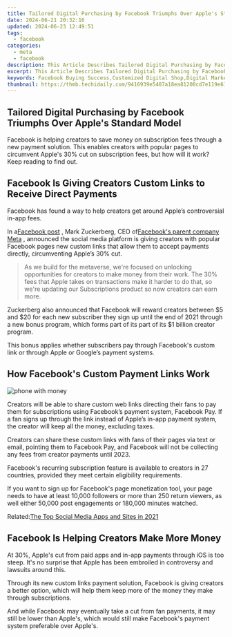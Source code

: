 ```yaml
---
title: Tailored Digital Purchasing by Facebook Triumphs Over Apple's Standard Model
date: 2024-06-21 20:32:16
updated: 2024-06-23 12:49:51
tags:
  - facebook
categories:
  - meta
  - facebook
description: This Article Describes Tailored Digital Purchasing by Facebook Triumphs Over Apple's Standard Model
excerpt: This Article Describes Tailored Digital Purchasing by Facebook Triumphs Over Apple's Standard Model
keywords: Facebook Buying Success,Customized Digital Shop,Digital Market Tailor,App Vs. Personal Shopping,Digital Purchase Strategy,Apple's Standard Model,Facebook Shopping Triumph
thumbnail: https://thmb.techidaily.com/9416939e5407a18ea81200cd7e119e61ff04e31fb3c5cd004cd4601ad28e3eb8.jpg
---
```


## Tailored Digital Purchasing by Facebook Triumphs Over Apple's Standard Model

 Facebook is helping creators to save money on subscription fees through a new payment solution. This enables creators with popular pages to circumvent Apple's 30% cut on subscription fees, but how will it work? Keep reading to find out.

## Facebook Is Giving Creators Custom Links to Receive Direct Payments

 Facebook has found a way to help creators get around Apple’s controversial in-app fees.

 In a[Facebook post](https://www.facebook.com/zuck/posts/10114044739955341) , Mark Zuckerberg, CEO of[Facebook's parent company Meta](https://www.makeuseof.com/facebook-announced-meta-its-new-brand/) , announced the social media platform is giving creators with popular Facebook pages new custom links that allow them to accept payments directly, circumventing Apple’s 30% cut.

> As we build for the metaverse, we're focused on unlocking opportunities for creators to make money from their work. The 30% fees that Apple takes on transactions make it harder to do that, so we're updating our Subscriptions product so now creators can earn more.

 Zuckerberg also announced that Facebook will reward creators between $5 and $20 for each new subscriber they sign up until the end of 2021 through a new bonus program, which forms part of its part of its $1 billion creator program.

 This bonus applies whether subscribers pay through Facebook's custom link or through Apple or Google’s payment systems.

## How Facebook's Custom Payment Links Work

![phone with money](https://static1.makeuseofimages.com/wordpress/wp-content/uploads/2021/11/phone-with-money.jpg)

 Creators will be able to share custom web links directing their fans to pay them for subscriptions using Facebook’s payment system, Facebook Pay. If a fan signs up through the link instead of Apple’s in-app payment system, the creator will keep all the money, excluding taxes.

 Creators can share these custom links with fans of their pages via text or email, pointing them to Facebook Pay, and Facebook will not be collecting any fees from creator payments until 2023.

 Facebook's recurring subscription feature is available to creators in 27 countries, provided they meet certain eligibility requirements.

 If you want to sign up for Facebook's page monetization tool, your page needs to have at least 10,000 followers or more than 250 return viewers, as well either 50,000 post engagements or 180,000 minutes watched.

 Related:[The Top Social Media Apps and Sites in 2021](https://www.makeuseof.com/tag/top-social-media-apps-sites/)

## Facebook Is Helping Creators Make More Money

 At 30%, Apple's cut from paid apps and in-app payments through iOS is too steep. It's no surprise that Apple has been embroiled in controversy and lawsuits around this.

 Through its new custom links payment solution, Facebook is giving creators a better option, which will help them keep more of the money they make through subscriptions.

 And while Facebook may eventually take a cut from fan payments, it may still be lower than Apple's, which would still make Facebook's payment system preferable over Apple's.


<ins class="adsbygoogle"
     style="display:block"
     data-ad-format="autorelaxed"
     data-ad-client="ca-pub-7571918770474297"
     data-ad-slot="1223367746"></ins>



<ins class="adsbygoogle"
     style="display:block"
     data-ad-client="ca-pub-7571918770474297"
     data-ad-slot="8358498916"
     data-ad-format="auto"
     data-full-width-responsive="true"></ins>
